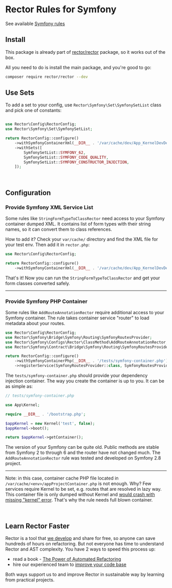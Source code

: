# Rector Rules for Symfony

See available [Symfony rules](https://getrector.com/find-rule?activeRectorSetGroup=symfony)

## Install

This package is already part of [rector/rector](http://github.com/rectorphp/rector) package, so it works out of the box.

All you need to do is install the main package, and you're good to go:

```bash
composer require rector/rector --dev
```

## Use Sets

To add a set to your config, use `Rector\Symfony\Set\SymfonySetList` class and pick one of constants:

```php

use Rector\Config\RectorConfig;
use Rector\Symfony\Set\SymfonySetList;

return RectorConfig::configure()
    ->withSymfonyContainerXml(__DIR__ . '/var/cache/dev/App_KernelDevDebugContainer.xml')
    ->withSets([
        SymfonySetList::SYMFONY_62,
        SymfonySetList::SYMFONY_CODE_QUALITY,
        SymfonySetList::SYMFONY_CONSTRUCTOR_INJECTION,
    ]);
```

<br>

## Configuration

### Provide Symfony XML Service List

Some rules like `StringFormTypeToClassRector` need access to your Symfony container dumped XML. It contains list of form types with their string names, so it can convert them to class references.

How to add it? Check your `var/cache/` directory and find the XML file for your test env. Then add it in `rector.php`:

```php
use Rector\Config\RectorConfig;

return RectorConfig::configure()
    ->withSymfonyContainerXml(__DIR__ . '/var/cache/dev/App_KernelDevDebugContainer.xml');
```

That's it! Now you can run the `StringFormTypeToClassRector` and get your form classes converted safely.

---

### Provide Symfony PHP Container

Some rules like `AddRouteAnnotationRector` require additional access to your Symfony container. The rule takes container service "router" to load metadata about your routes.

```php
use Rector\Config\RectorConfig;
use Rector\Symfony\Bridge\Symfony\Routing\SymfonyRoutesProvider;
use Rector\Symfony\Configs\Rector\ClassMethod\AddRouteAnnotationRector;
use Rector\Symfony\Contract\Bridge\Symfony\Routing\SymfonyRoutesProviderInterface;

return RectorConfig::configure()
    ->withSymfonyContainerPhp(__DIR__ . '/tests/symfony-container.php')
    ->registerService(SymfonyRoutesProvider::class, SymfonyRoutesProviderInterface::class);
```

The `tests/symfony-container.php` should provide your dependency injection container. The way you create the container is up to you. It can be as simple as:

```php
// tests/symfony-container.php

use App\Kernel;

require __DIR__ . '/bootstrap.php';

$appKernel = new Kernel('test', false);
$appKernel->boot();

return $appKernel->getContainer();
```

The version of your Symfony can be quite old. Public methods are stable from Symfony 2 to through 6 and the router have not changed much. The `AddRouteAnnotationRector` rule was tested and developed on Symfony 2.8 project.

---

Note: in this case, container cache PHP file located in `/var/cache/<env>/appProjectContainer.php` is not enough. Why? Few services require Kernel to be set, e.g. routes that are resolved in lazy way. This container file is only dumped without Kernel and [would crash with missing "kernel" error](https://github.com/symfony/symfony/issues/19840). That's why the rule needs full blown container.

<br>

## Learn Rector Faster

Rector is a tool that [we develop](https://getrector.org/) and share for free, so anyone can save hundreds of hours on refactoring. But not everyone has time to understand Rector and AST complexity. You have 2 ways to speed this process up:

* read a book - <a href="https://leanpub.com/rector-the-power-of-automated-refactoring">The Power of Automated Refactoring</a>
* hire our experienced team to <a href="https://getrector.org/contact">improve your code base</a>

Both ways support us to and improve Rector in sustainable way by learning from practical projects.
